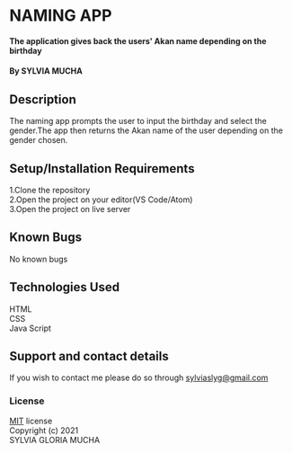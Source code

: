# NAMING APP
#### The application gives back the users' Akan name depending on the birthday

#### By **SYLVIA MUCHA**

## Description
The naming app prompts the user to input the birthday and select the gender.The app then returns the Akan name of the user depending on the gender chosen.

## Setup/Installation Requirements
1.Clone the repository
<br>
2.Open the project on your editor(VS Code/Atom)
<br>
3.Open the project on live server

## Known Bugs
No known bugs

## Technologies Used
HTML
<br>
CSS
<br>
Java Script

## Support and contact details
If you wish to contact me please do so through sylviaslyg@gmail.com

### License
[MIT](https://choosealicense.com/licenses/mit/) license
<br>
Copyright (c) 2021
<br>
SYLVIA GLORIA MUCHA
  
  